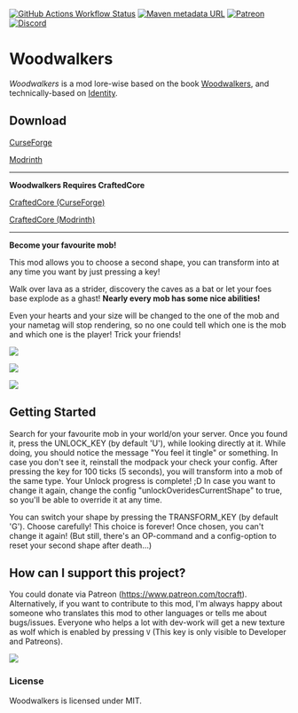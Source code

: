 [![GitHub Actions Workflow Status](https://img.shields.io/github/actions/workflow/status/ToCraft/woodwalkers-mod/push_build_and_release.yml?style=for-the-badge)](https://github.com/ToCraft/woodwalkers-mod/actions/workflows/push_build_and_release.yml)
[![Maven metadata URL](https://img.shields.io/maven-metadata/v?metadataUrl=https%3A%2F%2Fmaven.tocraft.dev%2Fpublic%2Fdev%2Ftocraft%2Fwalkers%2Fmaven-metadata.xml&versionPrefix=1.18.2&style=for-the-badge&label=Woodwalkers)](https://maven.tocraft.dev/#/public/dev/tocraft/walkers)
[![Patreon](https://img.shields.io/badge/Patreon-F96854?style=for-the-badge&logo=patreon&logoColor=white)](https://patreon.com/ToCraft)
[![Discord](https://img.shields.io/discord/1183373613508857906?style=for-the-badge&label=Discord)](https://discord.gg/Y3KqxWDUYy)

# Woodwalkers

*Woodwalkers* is a mod lore-wise based on the book [Woodwalkers](https://www.katja-brandis.de/2016/05/11/woodwalkers/),
and technically-based on [Identity](https://www.curseforge.com/minecraft/mc-mods/identity).

## Download

[CurseForge](https://curseforge.com/minecraft/mc-mods/woodwalkers)

[Modrinth](https://modrinth.com/mod/woodwalkers)

---

**Woodwalkers Requires CraftedCore**

[CraftedCore (CurseForge)](https://www.curseforge.com/minecraft/mc-mods/crafted-core)

[CraftedCore (Modrinth)](https://modrinth.com/mod/crafted-core)

---

**Become your favourite mob!**

This mod allows you to choose a second shape, you can transform into at any time you want by just pressing a key!

Walk over lava as a strider, discovery the caves as a bat or let your foes base explode as a ghast!
**Nearly every mob has some nice abilities!**

Even your hearts and your size will be changed to the one of the mob and your nametag will stop rendering, so no one
could tell which one is the mob and which one is the player! Trick your friends!

![](https://raw.githubusercontent.com/ToCraft/woodwalkers-mod/arch-1.20.1/assets/every_mob_is_possible.png)

![](https://raw.githubusercontent.com/ToCraft/woodwalkers-mod/arch-1.20.1/assets/use_abilities.png)

![](https://raw.githubusercontent.com/ToCraft/woodwalkers-mod/arch-1.20.1/assets/hide_everywhere_dont_die_with_less_lives.png)

## Getting Started

Search for your favourite mob in your world/on your server. Once you found it, press the UNLOCK_KEY (by default 'U'),
while looking directly at it. While doing, you should notice the message "You feel it tingle" or something. In case you
don't see it, reinstall the modpack your check your config. After pressing the key for 100 ticks (5 seconds), you will
transform into a mob of the same type. Your Unlock progress is complete! ;D
In case you want to change it again, change the config "unlockOveridesCurrentShape" to true, so you'll be able to
override it at any time.

You can switch your shape by pressing the TRANSFORM_KEY (by default 'G'). Choose carefully! This choice is forever! Once
chosen, you can't change it again! (But still, there's an OP-command and a config-option to reset your second shape
after death...)

## How can I support this project?

You could donate via Patreon (https://www.patreon.com/tocraft).
Alternatively, if you want to contribute to this mod, I'm always happy about someone who translates this mod to other
languages or tells me about bugs/issues.
Everyone who helps a lot with dev-work will get a new texture as wolf which is enabled by pressing `V` (This key is only
visible to Developer and Patreons).

![](https://raw.githubusercontent.com/ToCraft/woodwalkers-mod/arch-1.20.1/assets/dark_dev_wolf_vs_normal_wolf.png)

### License

Woodwalkers is licensed under MIT. 
